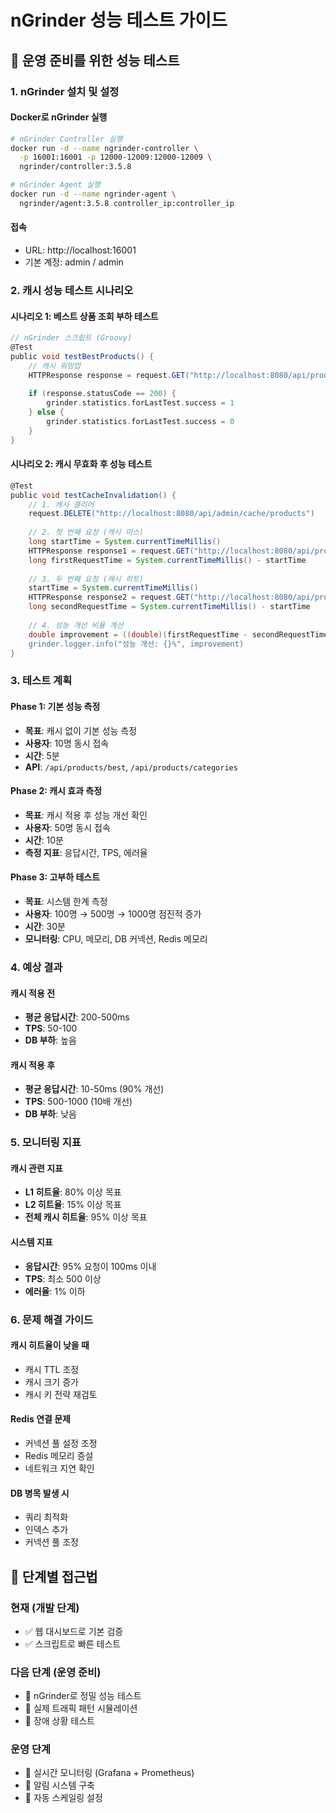 # nGrinder 성능 테스트 가이드

## 🎯 운영 준비를 위한 성능 테스트

### 1. nGrinder 설치 및 설정

#### Docker로 nGrinder 실행
```bash
# nGrinder Controller 실행
docker run -d --name ngrinder-controller \
  -p 16001:16001 -p 12000-12009:12000-12009 \
  ngrinder/controller:3.5.8

# nGrinder Agent 실행  
docker run -d --name ngrinder-agent \
  ngrinder/agent:3.5.8 controller_ip:controller_ip
```

#### 접속
- URL: http://localhost:16001
- 기본 계정: admin / admin

### 2. 캐시 성능 테스트 시나리오

#### 시나리오 1: 베스트 상품 조회 부하 테스트
```groovy
// nGrinder 스크립트 (Groovy)
@Test
public void testBestProducts() {
    // 캐시 워밍업
    HTTPResponse response = request.GET("http://localhost:8080/api/products/best?limit=20")
    
    if (response.statusCode == 200) {
        grinder.statistics.forLastTest.success = 1
    } else {
        grinder.statistics.forLastTest.success = 0
    }
}
```

#### 시나리오 2: 캐시 무효화 후 성능 테스트
```groovy
@Test  
public void testCacheInvalidation() {
    // 1. 캐시 클리어
    request.DELETE("http://localhost:8080/api/admin/cache/products")
    
    // 2. 첫 번째 요청 (캐시 미스)
    long startTime = System.currentTimeMillis()
    HTTPResponse response1 = request.GET("http://localhost:8080/api/products/best?limit=10")
    long firstRequestTime = System.currentTimeMillis() - startTime
    
    // 3. 두 번째 요청 (캐시 히트)
    startTime = System.currentTimeMillis()
    HTTPResponse response2 = request.GET("http://localhost:8080/api/products/best?limit=10")
    long secondRequestTime = System.currentTimeMillis() - startTime
    
    // 4. 성능 개선 비율 계산
    double improvement = ((double)(firstRequestTime - secondRequestTime) / firstRequestTime) * 100
    grinder.logger.info("성능 개선: {}%", improvement)
}
```

### 3. 테스트 계획

#### Phase 1: 기본 성능 측정
- **목표**: 캐시 없이 기본 성능 측정
- **사용자**: 10명 동시 접속
- **시간**: 5분
- **API**: `/api/products/best`, `/api/products/categories`

#### Phase 2: 캐시 효과 측정  
- **목표**: 캐시 적용 후 성능 개선 확인
- **사용자**: 50명 동시 접속
- **시간**: 10분
- **측정 지표**: 응답시간, TPS, 에러율

#### Phase 3: 고부하 테스트
- **목표**: 시스템 한계 측정
- **사용자**: 100명 → 500명 → 1000명 점진적 증가
- **시간**: 30분
- **모니터링**: CPU, 메모리, DB 커넥션, Redis 메모리

### 4. 예상 결과

#### 캐시 적용 전
- **평균 응답시간**: 200-500ms
- **TPS**: 50-100
- **DB 부하**: 높음

#### 캐시 적용 후
- **평균 응답시간**: 10-50ms (90% 개선)
- **TPS**: 500-1000 (10배 개선)
- **DB 부하**: 낮음

### 5. 모니터링 지표

#### 캐시 관련 지표
- **L1 히트율**: 80% 이상 목표
- **L2 히트율**: 15% 이상 목표  
- **전체 캐시 히트율**: 95% 이상 목표

#### 시스템 지표
- **응답시간**: 95% 요청이 100ms 이내
- **TPS**: 최소 500 이상
- **에러율**: 1% 이하

### 6. 문제 해결 가이드

#### 캐시 히트율이 낮을 때
- 캐시 TTL 조정
- 캐시 크기 증가
- 캐시 키 전략 재검토

#### Redis 연결 문제
- 커넥션 풀 설정 조정
- Redis 메모리 증설
- 네트워크 지연 확인

#### DB 병목 발생 시
- 쿼리 최적화
- 인덱스 추가
- 커넥션 풀 조정

## 🔄 **단계별 접근법**

### 현재 (개발 단계)
- ✅ 웹 대시보드로 기본 검증
- ✅ 스크립트로 빠른 테스트

### 다음 단계 (운영 준비)
- 🔄 nGrinder로 정밀 성능 테스트
- 🔄 실제 트래픽 패턴 시뮬레이션
- 🔄 장애 상황 테스트

### 운영 단계
- 🔄 실시간 모니터링 (Grafana + Prometheus)
- 🔄 알림 시스템 구축
- 🔄 자동 스케일링 설정